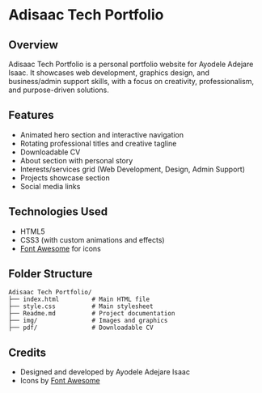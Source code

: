 # Adisaac Tech Portfolio

## Overview

Adisaac Tech Portfolio is a personal portfolio website for Ayodele Adejare Isaac. It showcases web development, graphics design, and business/admin support skills, with a focus on creativity, professionalism, and purpose-driven solutions.

## Features

- Animated hero section and interactive navigation
- Rotating professional titles and creative tagline
- Downloadable CV
- About section with personal story
- Interests/services grid (Web Development, Design, Admin Support)
- Projects showcase section
- Social media links

## Technologies Used
- HTML5
- CSS3 (with custom animations and effects)
- [Font Awesome](https://fontawesome.com/) for icons

## Folder Structure

```
Adisaac Tech Portfolio/
├── index.html         # Main HTML file
├── style.css          # Main stylesheet
├── Readme.md          # Project documentation
├── img/               # Images and graphics
├── pdf/               # Downloadable CV
```

## Credits

- Designed and developed by Ayodele Adejare Isaac
- Icons by [Font Awesome](https://fontawesome.com/)

